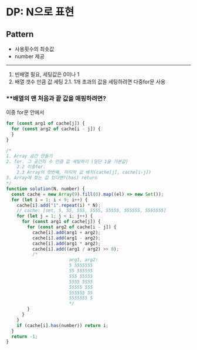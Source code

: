 # DP: N으로 표현

## Pattern

- 사용횟수의 최솟값
- number 제공

---

1. 빈배열 필요, 세팅값은 0이나 1
2. 배열 갯수 만큼 값 세팅
   2.1. 1개 초과의 값을 세팅하려면 다중for문 사용

### \*\*배열의 맨 처음과 끝 값을 매핑하려면?

이중 for문 안에서

```javascript
for (const arg1 of cache[j]) {
  for (const arg2 of cache[i - j]) {
  }
}
```

```javascript
/*
1. Array 공간 만들기
2. for. 그 공간의 수 만큼 값 세팅하기 (일단 1을 기본값)
    2.2 이중for. 
    2.3 Array의 첫번째, 마지막 값 배치(cache[j], cache[i-j])
3. Array에 찾는 값 있다면?(has) return
*/
function solution(N, number) {
  const cache = new Array(9).fill(0).map((el) => new Set());
  for (let i = 1; i < 9; i++) {
    cache[i].add("1".repeat(i) * N);
    // cache: [set, 5, 55, 555, 5555, 55555, 555555, 5555555]
    for (let j = 1; j < i; j++) {
      for (const arg1 of cache[j]) {
        for (const arg2 of cache[i - j]) {
          cache[i].add(arg1 + arg2);
          cache[i].add(arg1 - arg2);
          cache[i].add(arg1 * arg2);
          cache[i].add((arg1 / arg2) >> 0);
          /*
                        arg1, arg2: 
                        5 5555555
                        55 555555
                        555 55555
                        5555 5555
                        55555 555
                        555555 55
                        5555555 5
                        */
        }
      }
    }
    if (cache[i].has(number)) return i;
  }
  return -1;
}
```
